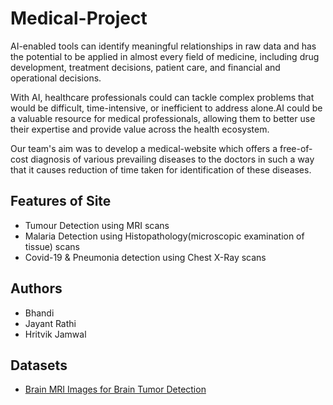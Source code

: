 # Medical-Project
AI-enabled tools can identify meaningful relationships in raw data and has the potential to be applied in almost every field of medicine, including drug development, treatment decisions, patient care, and financial and operational decisions.

With AI, healthcare professionals could can tackle complex problems that would be difficult, time-intensive, or inefficient to address alone.AI could be a valuable resource for medical professionals, allowing them to better use their expertise and provide value across the health ecosystem.

Our team's aim was to develop a medical-website which offers a free-of-cost diagnosis  of various prevailing diseases to the doctors in such a way that it causes reduction of time taken for identification of these diseases. 

## Features of Site
* Tumour Detection using MRI scans
* Malaria Detection using Histopathology(microscopic examination of tissue) scans
* Covid-19 & Pneumonia detection using Chest X-Ray scans

## Authors
* Bhandi
* Jayant Rathi
* Hritvik Jamwal
## Datasets
* [Brain MRI Images for Brain Tumor Detection](https://www.kaggle.com/navoneel/brain-mri-images-for-brain-tumor-detection)
